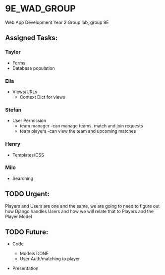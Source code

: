 # 9E_WAD_GROUP
Web App Development Year 2 Group lab, group 9E

## Assigned Tasks:

### Taylor
- Forms
- Database population
### Ella
- Views/URLs
    - Context Dict for views

### Stefan
- User Permission
    - team manager -can manage teams, match and join requests
    - team players -can view the team and upcoming matches

### Henry
- Templates/CSS
### Milo
- Searching
## TODO Urgent:
Players and Users are one and the same, we are going to need to figure out how Django handles Users and how we will relate that to Players and the Player Model
## TODO Future:
- Code
    - Models DONE
    - User Auth/matching to player
    
    

- Presentation
